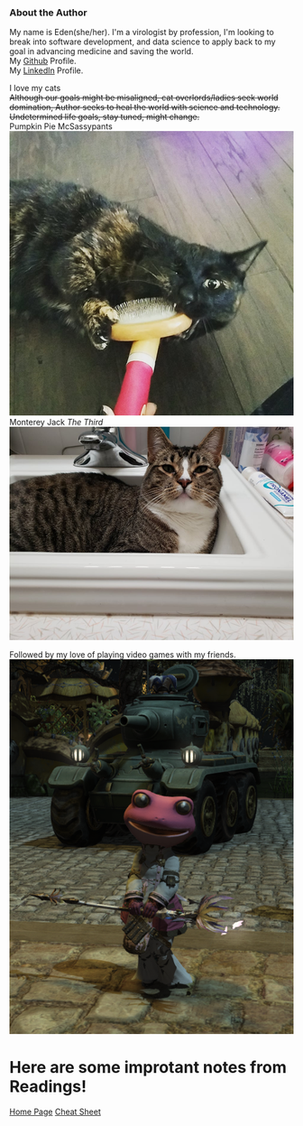 ### About the Author
My name is Eden(she/her). 
I'm a virologist by profession, I'm looking to break into software development, and data science to apply back to my goal in advancing medicine and saving the world. <br>
My [Github](https://github.com/eden-brekke) Profile. <br>
My [LinkedIn](https://www.linkedin.com/in/eden-brekke-b418a122a/) Profile. <br>

I love my cats <br>
~~Although our goals might be misaligned, cat overlords/ladies seek world domination, Author seeks to heal the world with science and technology. Undetermined life goals, stay tuned, might change.~~ <br>
Pumpkin Pie McSassypants <br>
![Pumpkin](237272219_1199336533884232_1302703919507046087_n.jpg) <br>
Monterey Jack <em>The Third</em> <br>
![Jack](268024169_1358846637886415_6077591389068869970_n.jpg) <br>
 
Followed by my love of playing video games with my friends. <br>
![Frog-Lalafell](bigscarytank.png) <br>

# Here are some improtant notes from Readings!
<a href="https://eden-brekke.github.io/reading-notes/">Home Page</a>
<a href="https://eden-brekke.github.io/reading-notes/CHEATSHEET.md">Cheat Sheet</a>